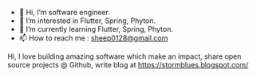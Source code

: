 - 👋 Hi, I’m software engineer.
- 👀 I’m interested in Flutter, Spring, Phyton.
- 🌱 I’m currently learning Flutter, Spring, Phyton.
- 📫 How to reach me : sheep0128@gmail.com

<!---
sheep0128/sheep0128 is a ✨ special ✨ repository because its `README.md` (this file) appears on your GitHub profile.
You can click the Preview link to take a look at your changes.
--->

Hi, I love building amazing software which make an impact, share open source projects @ Github, write blog at https://stormblues.blogspot.com/
